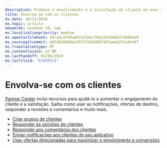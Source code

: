 ```yaml
---
Description: Promova o envolvimento e a satisfação do cliente ao usar recursos como notificações por push, ofertas direcionadas e a possibilidade de responder a avaliações, comentários e muito mais.
title: Envolva-se com os clientes
ms.date: 10/31/2018
ms.topic: article
keywords: windows 10, uwp
ms.localizationpriority: medium
ms.openlocfilehash: 44ca4c9799a4bfe15decf0e23516d663f48092e9
ms.sourcegitcommit: b034650b684a767274d5d88746faeea373c8e34f
ms.translationtype: MT
ms.contentlocale: pt-BR
ms.lasthandoff: 03/06/2019
ms.locfileid: "57643111"
---
```

# <a name="engage-with-your-customers"></a>Envolva-se com os clientes

[Partner Center](https://partner.microsoft.com/dashboard) inclui recursos para ajudá-lo a aumentar o engajamento do cliente e a satisfação. Saiba como usar as notificações, ofertas de destino, responder a revisões e comentários e muito mais.

-   [Criar grupos de clientes](create-customer-groups.md)
-   [Responder às opiniões de clientes](respond-to-customer-reviews.md)
-   [Responder aos comentários dos clientes](respond-to-customer-feedback.md)
-   [Enviar notificações aos clientes do seu aplicativo](send-push-notifications-to-your-apps-customers.md)
-   [Usar ofertas direcionadas para maximizar o envolvimento e conversões](use-targeted-offers-to-maximize-engagement-and-conversions.md)

 
